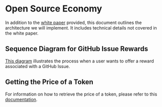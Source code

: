 # Open Source Economy

In addition to the [white paper](https://static1.squarespace.com/static/64a26fac14f1e12b0e1a7011/t/662c94697f6fd424b017a9b0/1714197653922/white-paper) provided, this document outlines the architecture we will implement. 
It includes technical details not covered in the white paper.

## Sequence Diagram for GitHub Issue Rewards

[This diagram](https://github.com/Open-Source-Economy/backend/blob/main/architechture/fund_issue.md) illustrates the process when a user wants to offer a reward associated with a GitHub Issue.

## Getting the Price of a Token

For information on how to retrieve the price of a token, please refer to this [documentation](https://github.com/Open-Source-Economy/backend/blob/main/architechture/get_bought_amount.md).
